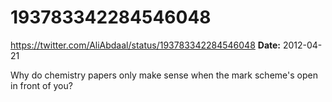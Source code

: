 # 193783342284546048
https://twitter.com/AliAbdaal/status/193783342284546048
**Date:** 2012-04-21

Why do chemistry papers only make sense when the mark scheme's open in front of you?
